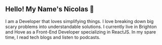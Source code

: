 ## Hello! My Name's Nicolas 👋

I am a Developer that loves simplifying things. I love breaking down big scary problems into understandable solutions. I currently live in Brighton and Hove as a Front-End Developer specializing in ReactJS. In my spare time, I read tech blogs and listen to podcasts.
<!--
**narobinson1/narobinson1** is a ✨ _special_ ✨ repository because its `README.md` (this file) appears on your GitHub profile.

Here are some ideas to get you started:

- 🔭 I’m currently working on ...
- 🌱 I’m currently learning ...
- 👯 I’m looking to collaborate on ...
- 🤔 I’m looking for help with ...
- 💬 Ask me about ...
- 📫 How to reach me: ...
- 😄 Pronouns: ...
- ⚡ Fun fact: ...
-->
